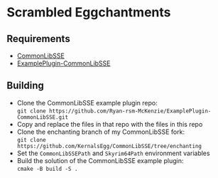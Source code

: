 # Scrambled Eggchantments
## Requirements
* [CommonLibSSE](https://github.com/KernalsEgg/CommonLibSSE/tree/enchanting)
* [ExamplePlugin-CommonLibSSE](https://github.com/Ryan-rsm-McKenzie/ExamplePlugin-CommonLibSSE)

## Building
* Clone the CommonLibSSE example plugin repo:<br/>`git clone https://github.com/Ryan-rsm-McKenzie/ExamplePlugin-CommonLibSSE.git`
* Copy and replace the files in that repo with the files in this repo
* Clone the enchanting branch of my CommonLibSSE fork:<br/>`git clone https://github.com/KernalsEgg/CommonLibSSE/tree/enchanting`
* Set the `CommonLibSSEPath` and `Skyrim64Path` environment variables
* Build the solution of the CommonLibSSE example plugin:<br/>`cmake -B build -S .`
